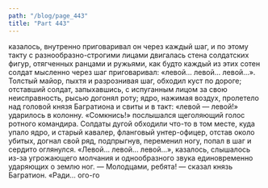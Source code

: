 ```yaml
---
path: "/blog/page_443"
title: "Part 443"
---
```


 казалось, внутренно приговаривал он через каждый шаг, и по этому такту с разнообразно-строгими лицами двигалась стена солдатских фигур, отягченных ранцами и ружьями, как будто каждый из этих сотен солдат мысленно через шаг приговаривал: «левой... левой... левой...». Толстый майор, пыхтя и разрознивая шаг, обходил куст по дороге; отставший солдат, запыхавшись, с испуганным лицом за свою неисправность, рысью догонял роту; ядро, нажимая воздух, пролетело над головой князя Багратиона и свиты и в такт: «левой — левой!» ударилось в колонну. «Сомкнись!» послышался щеголяющий голос ротного командира. Солдаты дугой обходили что-то в том месте, куда упало ядро, и старый кавалер, фланговый унтер-офицер, отстав около убитых, догнал свой ряд, подпрыгнув, переменил ногу, попал в шаг и сердито оглянулся. «Левой... левой... левой...», казалось, слышалось из-за угрожающего молчания и однообразного звука единовременно ударяющих о землю ног.
— Молодцами, ребята! — сказал князь Багратион.
«Ради... ого-го
